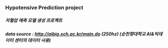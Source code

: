 ### Hypotensive Prediction project
##### 저혈압 예측 모델 생성 프로젝트

##### 
##### data source : http://aibig.sch.ac.kr/main.do (250hz) (순천향대학교 AI&빅데이터 센터의 데이터 사용)


